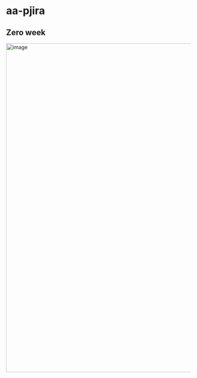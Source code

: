 # aa-pjira

## Zero week
<img width="898" alt="image" src="https://user-images.githubusercontent.com/31823086/193460574-16275dcc-075b-4ae0-84e9-63bd08e61ce6.png">
